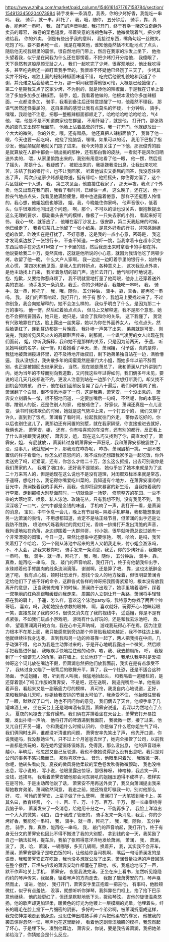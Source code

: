 https://www.zhihu.com/market/paid_column/1546161471767158784/section/1549133450204073984
骑手发来一条消息，我丢，你的少烤好香，我能吃一串吗，
我，
骑手，就一串，拜托了，
我，哦，随你，
五分钟后，
骑手，靠，真香，能再吃一串吗，
我，
敲门的声音响起，我打开门，终于有幸一睹这位奇葩外卖员的尊容，
微卷的栗色短发，带着笑意的浅褐色眸子，他微微喘着气，把少烤递给我，
你的外卖，
倒是有些出乎我的意料，
我接过东西，嘴角勾起一丝微笑，吃饱了吗，要不要再吃一点，
我是在嘲笑他，谁知他竟然恬不知耻地点了点头，
随后他无视我眼里的震惊，很自然地将门带上，然后在我家的沙发上坐下，
他抬头望着我，似乎是在问我为什么还在那愣着，不把少烤打开分给他，
我傻眼了，天下竟然有这般厚颜无耻之人，
我们一起吃完了少烤，很客观地说，他比我吃得多，甚至吃完后还一直盯着我手里的，我很难不怀疑他已经饿了三天了，
少烤其实并不好吃，唯独上面的秘制辣椒面味道不错，
吃完后他很礼貌地和我道了个谢，并允诺之后会给我二十万，那一瞬间我觉得他很可怜，大概是已经饿傻了，
第二个星期我又点了这家少烤，不为别的，就是馋他的辣椒面，于是我在订单上备注了多加多加多加辣椒面，
骑手，姐，我看着他做的，他根本没给你多加辣椒面，一点都没多加，
骑手，我看到备注后还特意提醒了一句，他竟然不理我，
那语气居然还怪委屈的，
这自来熟的感觉让我有点莫名的怀疑，
十分钟后，
骑手，嘿嘿，我趁他不注意，把那一整瓶辣椒面都顺走了，哈哈哈哈哈哈哈哈哈，气4他，
喂，他是不是不知道商家也在群里，
不用怀疑了，就是他，
打开门，那张熟悉的面孔又出现在我面前，
他脸上沾着晶莹的汗珠，我一打开门，他就绽放出一个大大的微笑，
你的外卖，哦，还有赠品，
他还真把人辣椒面偷了，
我瞥了他一眼，今天也要一起吃吗，
他挠了挠脑袋，嘿嘿，如果可以的话，
我用下巴指了指沙发，他屁颠屁颠地就关门跑了进来，
我今天特意关注了一下他，那张俊秀的脸是就算放在人群中都会一眼出挑的那种，还有那白皙的皮肤，一看就不是风吹日晒送外卖的，
喂，从家里偷跑出来的，我别有用意地看了他一眼，
他一愣，然后摇了摇头，
那是什么，我疑惑了，
被赶出来的，我姐嫌我没出息，让我出来吃吃苦，冻结了我的银行卡，也不让我回家，
听着他诚实又委屈的回答，我没忍住笑出了声，
两次点这家少烤都是你送，挺有缘哈~
他摇摇头，你住得太偏了，这个片区就我一个人送，
我，
第三次见面，他直接住我家了，
那天半夜，我点了个外卖，他又出现在我门前，我看了看时间，已经快一点，
这么晚了，还在送，
他一脸丧气地点点头，我看见他满脸疲惫，眼中也透露着倦意，
那样子还挺惹人怜惜的，我心想，他姐姐倒也够狠，
姐，我，今晚能住你家吗，
他声音很小，低着头，似乎很艰难地问出这个问题，
啊，那个，不可以的话也没关系，很抱歉提出这么无理的要求，
那副垂头丧气的模样，像极了一只失去家的小狗，
看起来好可怜，
我心一软，就答应了，
他睡在客厅沙发上，很安静，第二天我起床的时候，他已经走了，
我看见茶几上他留了一张小纸条，是意外好看的行书，非常感谢姐姐的收留，昨晚实在是打扰了，不好意思，这是我的一点小心意，密码是，
我这才发现桌边放了一张银行卡，
不查不知道，一查吓一跳，当我拿着卡在超市买完东西后顺手在旁边ATM查了一下卡里的钱，然后我走出来时拿着卡的手都在抖，
他说要给我二十万，竟然真给，这就是他所说的小心意，就因为我请他吃了两顿少烤，收留了他一晚，
什么大户人家啊，
我一边走一边盯着手里的银行卡，始终有点心慌，
第四次和他见面，是我人生的转折点，各种意义上，
这次我没点外卖，是他主动找上门来，
我听着急切的敲门声，连忙去开门，他气喘吁吁地说道，抱、抱歉，又要给你惹麻烦了，
我不明就里地打量了他两眼，他身上还穿着送外卖的衣服，
骑手发来一条消息，我丢，你的少烤好香，我能吃一串吗，
我，
骑手，就一串，拜托了，
我，哦，随你，
五分钟后，
骑手，靠，真香，能再吃一串吗，
我，
敲门的声音响起，我打开门，终于有
那个，我姐马上要找过来了，不过你别急，我会向她解释的，她不会怎么样的，
我似乎明白了什么，是因为那二十万的事吗，
他一愣，然后红着脸点点头，
但马上又解释道，我不是那个意思，她也不会把钱要回去，她只是，她只是，误会了我和你的关系，
这下我懂了，
我饶有兴致地靠在门边，脸上露出一丝笑容，她以为你在外面养女人，
他点点头，然后脸更红了，连到耳边都是一片晚霞，
我扑哧一声笑了出来，
弟弟就是可爱，
刚说完，我就听见风风火火的高跟鞋声传来，刹那间，一个飒气凌厉的女人出现在我们面前，
姐，你听我解释，我和她不是那样的关系，只是因为前两天，
予遥，
听见她叫我的名字，我一愣，盯着她看了半天，萧，萧澜姐，
付予遥，真的是你，
我猛地被萧澜揽进怀里，迫不及待地开始叙旧，剩下她弟弟独自站在一边，满脸懵逼，
我从没想过，我失散多年的闺蜜竟然是豪门大小姐，而她多年以前不辞而别，也正是被抓回去继承家业，
当然，现在她是萧总了，
我和萧澜从门外讲到门内，她为当年的不辞而别向我道歉，又问我这些年过得如何，我们俩多年未见，要说的话几天几夜都说不完，更没人注意到站在一边那个几次想打断我们，却又找不到机会的男孩，
终于，他在我们面前反复晃了百八十遍后，我们同时看向了他，
萧澜翻了个白眼，很不情愿地提了一句，这是我弟，萧霁安，一个没出息的，
萧霁安立刻眉头一皱，很不服地问道，一定要加嘴后一句吗，
不然呢，你的本事在哪，蹭别人的饭，还是住别人的家，
他被噎住了，
好家伙，萧澜还真是一点儿没变，
读书时我挨欺负的时候，她就是这气势冲上来，一个打五个的，
我们又聊了许久，直到到了饭点，萧澜看了看时间，拉起我就往门外走，
带你去吃好的，你以后也别住这儿了，我那边还有闲置的别墅，就在我家隔壁，你直接搬进去就好，我俩也近，
萧霁安，姐，
还有，你有啥喜欢的车没有，还有别的都行，反正看上了什么直接跟我说就好，
萧霁安，姐，
现在这么巧又找到了你，简直太好了，
萧霁安，姐，
有屁就放，，萧澜转过身朝萧霁安一声狂吼，我和萧霁安都被震住了，
没，没事儿，我就想问一下，那我现在咋办呢，
咋办，萧澜眉梢一挑，一副不敢置信的样子看着他，你怎么好意思问的，难不成你还想跟我家予遥一起吃饭，你外卖送完了吗，赶紧滚，还有，你怎么才给二十万，怎么这么抠搜，出去可别说你是我们萧家的人，
我咽了咽口水，还好我不是她弟，
她似乎忘了她本来就是为了这二十万来骂人的，但是她现在这么说也不是没有道理，对闺蜜双标本来就是常态，
予遥呀，想吃什么，我记得你嘴爱吃川菜的，我知道有个地方，
在萧霁安凄凉的目光中，萧澜挽着我的手离开，而我，也即将迎来暴富的新生活，
当我拖着我的行李箱，走到那幢大别墅面前时，一切就像是一场梦，
修剪整齐的花园、一尘不染的大落地窗、喷泉、私人泳池、玫瑰花丛，只有我想不到，没有我见不到，
我深深吸了一口气，空气中都是金钱的味道，
手机响了一声，我打开一看，是萧澜的消息，
宝贝，中午休息一会儿，晚上有节目哦~
隔着手机屏幕，我都能想象到另一边萧澜的表情，
不用想都知道，肯定不是啥正经节目，但萧澜的出手还是让我防不胜防，
喷池中闪烁着绚烂的霓虹灯光，香槟一排排打开发出清脆的声音，我拘谨地站在角落，身边却围着一大群帅哥，
付小姐，很早就听萧总说过她有一个非常漂亮的闺蜜，今日一见，果然比想象中还要惊艳，
啊，哈哈，是吗，我苦笑着打了个哈哈，
另一个刚从泳池中起来的男人又朝我走来，付小姐会游泳吗，
不、不太会，
那我来教你吧，
骑手发来一条消息，我丢，你的少烤好香，我能吃一串吗，
我，
骑手，就一串，拜托了，
我，哦，随你，
五分钟后，
骑手，靠，真香，能再吃一串吗，
我，
敲门的声音响起，我打开门，终于有他朝我伸出手，水珠顺着他手臂肌肉的线条流淌滴落，
谢谢啊，还是算了吧，
靠，这也太纸醉金迷了吧，
我有点心慌，顿时社恐发作，想找个没人的地方躲着，但很明显萧澜肯定给他们下了些不好的命令，这群各式各样的帅哥把我围得紧紧的，根本没有放我离开的意思，
正当我骑虎难下的时候，萧澜终于出现了，她手里端着酒杯，踩着一双艳丽的红色高跟鞋缓缓向我走来，
周围的人立刻让开一条路，萧澜将手轻轻搭在我的肩上，
予遥，怎么样，喜欢这个泳池party吗，我特意为你找了两百个帅哥哦，
喜欢，吗，我朝她投去求救的眼神，
啊，喜欢就好，玩得开心~她眯起眼一笑，直接忽视了我的SOS，很快又消失在了我的视线中，
遥遥姐，你是不是有点紧张，不如我们玩点小游戏吧，
游戏有什么好玩的，还是和我去泳池吧，
救、命，
望着萧澜离开的方向，我在心中无声呐喊，
游戏我玩得心不在焉，因为注意力根本不在那上面，我只能感觉到旁边那个帅哥贴我越来越近，我不停往边上躲，他就继续往我身边凑，
直到我和另一边的帅哥靠一起了，两人把我挤在中间，几乎动弹不得，
他以为我是主动靠过来的，于是开心地朝我露出一个微笑，然后顺手把我揽进怀里，
我眼疾手快地拦住他的动作，咳，我、我去趟厕所，
呼，
我躲到了一个偏僻无人的角落，靠在墙上，长长地舒了一口气，
我承认我平时是爱把帅哥这个词儿放在嘴边不假，但萧澜忽然把他们放我面前，我实在是有点承受不了，
我转过身又瞄了一眼背后的歌舞升平，算了，我一个社恐，还是不适合这种场面，
予遥姐姐，
嗯，听到有人叫我，我猛地抬起头，
和我隔着一道栅栏的，是还穿着饿4了吗工作服的萧霁安，
不是吧，还在送啊，
刚送完嘴后一单，他拖沓着声音，看起来又是一副筋疲力尽的模样，
真可怜，我发自内心地说道，正好，来和我聊会儿天吧，你姐给我安排的节目太可怕了，我承受不住，
他抬眼往里看了一眼，默默叹了口气，她也不问问你的意见，
我们俩去了天台，他顺手拿了几罐啤酒上来，
坐在天台上还是喝啤酒有氛围，萧霁安说道，
我深以为然地点了点头，
夏夜的风褪去了些许燥热，我们俩在并排着坐在天台上，萧霁安打开易拉罐，发出扑哧一声响，
他将打开的啤酒递到我面前，
我微微一愣，接了过来，他又兀自打开另一罐，
你和我姐什么时候认识的，
你是做了什么惹你姐生气了吗，
我们俩同时出声，谁都没听清谁的问题，
萧霁安率先笑出了声，
他先开口道，你说我姐吗，我没惹她生气，只不过上个月爸爸去世了，她完全接管了公司，以前我一直都是贪玩的，现在她希望锻炼锻炼我，免得我，那么没出息，
他的声音越来越小，半晌后，他忽然又自己反驳道，我也不像她说得那么没有出息吧，我只是对公司的事务不感兴趣而已，
那你喜欢什么，
音乐，他眼里闪着光，
我微微一笑，
你呢，他转头看向我，夏夜的微风将他柔软的栗色卷发吹得微微颤动，
我也没啥出息，写小说的，
写小说，他眼里露出惊讶，那很棒呀，
棒啥棒，我苦笑一声，没钱，还挨骂，
我看着萧霁安被他那会河东狮吼的姐姐压迫得不成样子，模样实在是可怜，于是主动帮他说了话，
萧霁安不用再送外卖了，我又向萧澜提出我来帮她教育弟弟，萧澜欣然同意，
我走之前，她还特意叮嘱我一句，别对他那么好，
哎，可怜的萧霁安，上辈子做了什么孽啊，
萧澜打了一大笔钱到我卡上，美其名曰，教育经费，
个、十、百、千、万、十万、百万、千万，
那一长串零绕得我脑子晕，
萧澜发来了一条消息，给他用十分之一，不能再多了，
我脸上洋溢出一个大大的微笑，明白，
由于我成了管账的，
骑手发来一条消息，我丢，你的少烤好香，我能吃一串吗，
我，
骑手，就一串，拜托了，
我，哦，随你，
五分钟后，
骑手，靠，真香，能再吃一串吗，
我，
敲门的声音响起，我打开门，终于有身无分文的萧霁安也因此不得不搬进了我的大别墅，
拿到钱的帝一天，我奖励了自己一辆法拉利，提车后，我拍了张照得意洋洋地发给萧澜，
萧澜，
我，
萧澜，没了，
我，哈，
萧澜，一辆哪够，多买几辆啊，换着开，
我，其实我不会开车，
萧澜，萧霁安那傻子是吃白饭的吗，让他给你当司机啊，
嘴后一句话萧澜发的是语音，我和萧霁安正在吃饭，我也没多想就公放了出来，萧澜音量拉满的声音回荡在整个餐厅，正埋头扒饭的萧霁安动作都僵在了原地，
咳，我尴尬地咳了一声，默不作声地关上手机，
萧霁安，
夜里我洗完澡，正坐在床上看书，忽然听见隐隐约约的琴声传来，我起身，循着琴声的方向走去，
我敲了敲萧霁安的门，琴声戛然而止，
请进，他说，
我打开门，萧霁安手里正抱着一把吉他，
有事吗，他脸颊微红，似乎有点羞怯，
没事，就想听听你弹琴，我斜靠在门框上，抬了抬下巴示意他继续，
他的脸更红了，但还是默默地低下头，拨动琴弦，
吉他的旋律温柔悠扬，他的歌声却更加轻柔，暖黄色的灯光为他镀上一层模糊的光晕，他埋着头，纤长的睫毛在脸上投下一片细密的阴影，
多好的一个弟弟啊，被萧澜折磨成这样，
我鬼使神差地走到他身边，没忍住伸出咸猪手薅了两把他柔软的卷发，
他被我的袭击惊得忽然一怔，琴声也在这里断掉，
看着他这副青涩腼腆的模样，我忽然起了坏心，于是埋下头，凑到他耳边，
萧霁安，你说，要是我告诉萧澜，我把她弟弟给泡了，你猜她会是什么反应，
